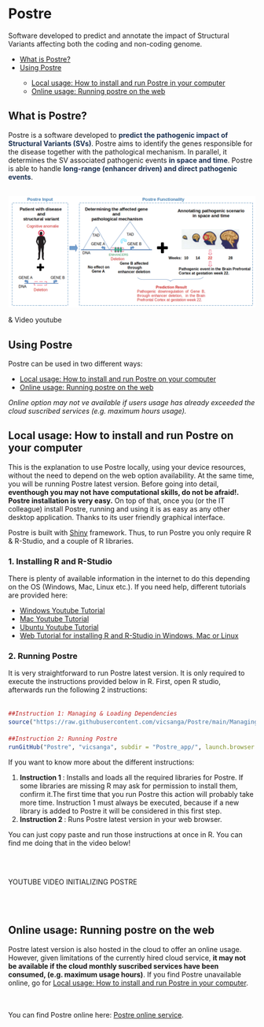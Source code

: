 # Postre
Software developed to predict and annotate the impact of Structural Variants affecting both the coding and non-coding genome.
<ul>
      <li><a href="#ExplanationPostre">What is Postre?</a></li>
      <li><a href="#UsingPostre">Using Postre</a></li>
      <ul>
         <li><a href="#Installation">Local usage: How to install and run Postre in your computer</a></li>
         <li><a href="#OnlinePostre">Online usage: Running postre on the web</a></li>
      </ul>
</ul>
<h2 id="ExplanationPostre"> <b>What is Postre?</b> </h2>

 <div>
Postre is a software developed to <b style='color:#1D3354;'>predict the pathogenic impact of Structural Variants (SVs)</b>. Postre aims to identify the genes responsible for the disease together with the pathological mechanism. In parallel, it determines the SV associated pathogenic events <b style='color:#1D3354;'>in space and time</b>. Postre is able to handle <b style='color:#1D3354;'>long-range (enhancer driven) and direct pathogenic events</b>.
 <br> <br>
</div>

![Postre Diagram](https://github.com/vicsanga/Postre/blob/main/Postre_app/www/WhatIsPostre.png?raw=true)

& Video youtube


<h2 id="UsingPostre">Using Postre</h2>

Postre can be used in two different ways:

 <ul>
   <li><a href="#Installation">Local usage: How to install and run Postre on your computer</a></li>
   <li><a href="#OnlinePostre">Online usage: Running postre on the web</a></li>
 </ul>
      
<i>Online option may not ve available if users usage has already exceeded the cloud suscribed services (e.g. maximum hours usage).</i>      

<h2 id="Installation">Local usage: How to install and run Postre on your computer</h2>

This is the explanation to use Postre locally, using your device resources, without the need to depend on the web option availability. At the same time, you will be running Postre latest version. Before going into detail, <b>eventhough you may not have computational skills, do not be afraid!. Postre installation is very easy.</b> On top of that, once you (or the IT colleague) install Postre, running and using it is as easy as any other desktop application. Thanks to its user friendly graphical interface.

Postre is built with <a href="https://shiny.rstudio.com/" target="_blank">Shiny</a> framework.
Thus, to run Postre you only require R & R-Studio, and a couple of R libraries.

<h3>1. Installing R and R-Studio </h3>
There is plenty of available information in the internet to do this depending on the OS (Windows, Mac, Linux etc.). If you need help, different tutorials are provided here: 
<ul>
<li><a href="https://www.youtube.com/watch?v=NZxSA80lF1I" target="_blank">Windows Youtube Tutorial </a></li>
<li><a href="https://www.youtube.com/watch?v=LanBozXJjOk" target="_blank">Mac Youtube Tutorial </a></li>
<li><a href="https://www.youtube.com/watch?v=iN0UZ43G6GE"target="_blank">Ubuntu Youtube Tutorial </a></li>
<li><a href="https://www.earthdatascience.org/courses/earth-analytics/document-your-science/setup-r-rstudio/">Web Tutorial for installing R and R-Studio in Windows, Mac or Linux <a/></li>
</ul>

<h3>2. Running Postre</h3>      
It is very straightforward to run Postre latest version.  It is only required to execute the instructions provided below in R. First, open R studio, afterwards run the following 2 instructions: 
<br><br>

```R
##Instruction 1: Managing & Loading Dependencies
source("https://raw.githubusercontent.com/vicsanga/Postre/main/Managing_Postre_Dependencies.R")

##Instruction 2: Running Postre
runGitHub("Postre", "vicsanga", subdir = "Postre_app/", launch.browser = TRUE)
```

If you want to know more about the different instructions:

<ol>
<li><b>Instruction 1 </b>: Installs and loads all the required libraries for Postre. If some libraries are missing R may ask for permission to install them, confirm it.The first time that you run Postre this action will probably take more time. Instruction 1 must always be executed, because if a new library is added to Postre it will be considered in this first step.</li>

<li><b>Instruction 2 </b>: Runs Postre latest version in your web browser.</li>

</ol>
You can just copy paste and run those instructions at once in R. You can find me doing that in the video below!

<br><br>

YOUTUBE VIDEO INITIALIZING POSTRE
      

<br><br>

<h2 id="OnlinePostre">Online usage: Running postre on the web</h2>
Postre latest version is also hosted in the cloud to offer an online usage. However, given limitations of the currently hired cloud service, <b>it may not be available if the cloud monthly suscribed services have been consumed, (e.g. maximum usage hours)</b>. If you find Postre unavailable online, go for <a href="#Installation">Local usage: How to install and run Postre in your computer</a>. 

<br><br>
You can find Postre online here: <a href="https://svradalab.shinyapps.io/postre_app/">Postre online service</a>.

<br><br><br><br>
